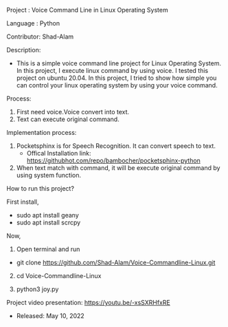 Project    : Voice Command Line in Linux Operating System

Language   : Python

Contributor: Shad-Alam

Description:

- This is a simple voice command line project for Linux Operating System. In this project, I execute linux command by using voice. I tested this project on ubuntu 20.04. In this project, I tried to show how simple you can control your linux operating system by using your voice command.

Process:
1. First need voice.Voice convert into text.
2. Text can execute original command.

Implementation process:
1. Pocketsphinx is for Speech Recognition. It can convert speech to text.
   - Offical Installation link: https://githubhot.com/repo/bambocher/pocketsphinx-python 
2. When text match with command, it will be execute original command by using system function.

How to run this project?

First install,

- sudo apt install geany
- sudo apt install scrcpy

Now,

1. Open terminal and run
  - git clone https://github.com/Shad-Alam/Voice-Commandline-Linux.git
  
2. cd Voice-Commandline-Linux

3. python3 joy.py

Project video presentation: https://youtu.be/-xsSXRHfxRE

* Released: May 10, 2022
